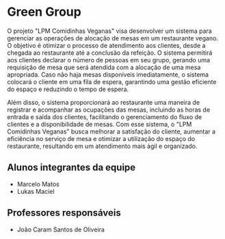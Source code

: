 # Green Group

O projeto "LPM Comidinhas Veganas" visa desenvolver um sistema para gerenciar as operações de alocação de mesas em um restaurante vegano. O objetivo é otimizar o processo de atendimento aos clientes, desde a chegada ao restaurante até a conclusão da refeição. O sistema permitirá aos clientes declarar o número de pessoas em seu grupo, gerando uma requisição de mesa que será atendida com a alocação de uma mesa apropriada. Caso não haja mesas disponíveis imediatamente, o sistema colocará o cliente em uma fila de espera, garantindo uma gestão eficiente do espaço e reduzindo o tempo de espera.

Além disso, o sistema proporcionará ao restaurante uma maneira de registrar e acompanhar as ocupações das mesas, incluindo as horas de entrada e saída dos clientes, facilitando o gerenciamento do fluxo de clientes e a disponibilidade de mesas. Com esse sistema, o "LPM Comidinhas Veganas" busca melhorar a satisfação do cliente, aumentar a eficiência no serviço de mesa e otimizar a utilização do espaço do restaurante, resultando em um atendimento mais ágil e organizado.

## Alunos integrantes da equipe

* Marcelo Matos
* Lukas Maciel

## Professores responsáveis

* João Caram Santos de Oliveira
